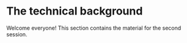 # The technical background

Welcome everyone! This section contains the material for the second session.

